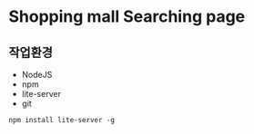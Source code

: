 # Shopping mall Searching page

## 작업환경

-   NodeJS
-   npm
-   lite-server
-   git

```
npm install lite-server -g
```
